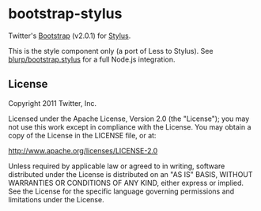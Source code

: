 # bootstrap-stylus

Twitter's [Bootstrap][] (v2.0.1) for [Stylus][].

This is the style component only (a port of Less to Stylus). See [blurp/bootstrap.stylus][blurp] for a full Node.js integration.

## License

Copyright 2011 Twitter, Inc.

Licensed under the Apache License, Version 2.0 (the "License");
you may not use this work except in compliance with the License.
You may obtain a copy of the License in the LICENSE file, or at:

   http://www.apache.org/licenses/LICENSE-2.0

Unless required by applicable law or agreed to in writing, software
distributed under the License is distributed on an "AS IS" BASIS,
WITHOUT WARRANTIES OR CONDITIONS OF ANY KIND, either express or implied.
See the License for the specific language governing permissions and
limitations under the License.


  [bootstrap]: https://github.com/twitter/bootstrap
  [stylus]: https://github.com/learnboost/stylus
  [blurp]: https://github.com/blup/bootstrap.stylus
